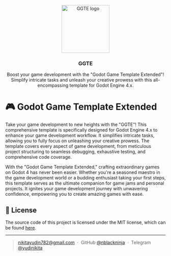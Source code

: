 <p align="center">
   <img src="https://github.com/nblackninja/godot-game-template-extended/assets/36636599/eaedf58a-d03c-439d-95f0-cebc947687ca" alt="GGTE logo" width="150">
</p>

<h3 align="center">GGTE</h3>

<p align="center">
  Boost your game development with the "Godot Game Template Extended"! Simplify intricate tasks and unleash your creative prowess with this all-encompassing template for Godot Engine 4.x.
  <br>
</p>

# 🎮 Godot Game Template Extended

Take your game development to new heights with the "GGTE"! This comprehensive template is specifically designed for Godot Engine 4.x to enhance your game development workflow. It simplifies intricate tasks, allowing you to fully focus on unleashing your creative prowess. The template covers every aspect of game development, from meticulous project structuring to seamless debugging, exhaustive testing, and comprehensive code coverage.

With the "Godot Game Template Extended," crafting extraordinary games on Godot 4 has never been easier. Whether you're a seasoned maestro in the game development world or a budding enthusiast taking your first steps, this template serves as the ultimate companion for game jams and personal projects. It ignites your game development journey with unwavering confidence, empowering you to create amazing games with ease.

## 🔐 License

The source code of this project is licensed under the MIT license, which can be found [here](LICENSE).

---

> nikitayudin782@gmail.com &nbsp;&middot;&nbsp;
> GitHub [@nblackninja](https://github.com/с) &nbsp;&middot;&nbsp;
> Telegram [@yudinikita](https://t.me/yudinikita)
